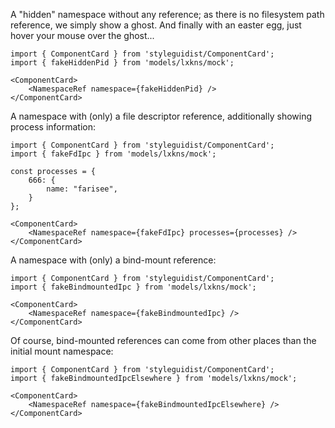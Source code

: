 A "hidden" namespace without any reference; as there is no filesystem path
reference, we simply show a ghost. And finally with an easter egg, just hover
your mouse over the ghost...

```tsx
import { ComponentCard } from 'styleguidist/ComponentCard';
import { fakeHiddenPid } from 'models/lxkns/mock';

<ComponentCard>
    <NamespaceRef namespace={fakeHiddenPid} />
</ComponentCard>
```

A namespace with (only) a file descriptor reference, additionally showing process information:

```tsx
import { ComponentCard } from 'styleguidist/ComponentCard';
import { fakeFdIpc } from 'models/lxkns/mock';

const processes = {
    666: {
        name: "farisee",
    }
};

<ComponentCard>
    <NamespaceRef namespace={fakeFdIpc} processes={processes} />
</ComponentCard>
```

A namespace with (only) a bind-mount reference:

```tsx
import { ComponentCard } from 'styleguidist/ComponentCard';
import { fakeBindmountedIpc } from 'models/lxkns/mock';

<ComponentCard>
    <NamespaceRef namespace={fakeBindmountedIpc} />
</ComponentCard>
```

Of course, bind-mounted references can come from other places than the initial mount namespace:

```tsx
import { ComponentCard } from 'styleguidist/ComponentCard';
import { fakeBindmountedIpcElsewhere } from 'models/lxkns/mock';

<ComponentCard>
    <NamespaceRef namespace={fakeBindmountedIpcElsewhere} />
</ComponentCard>
```
